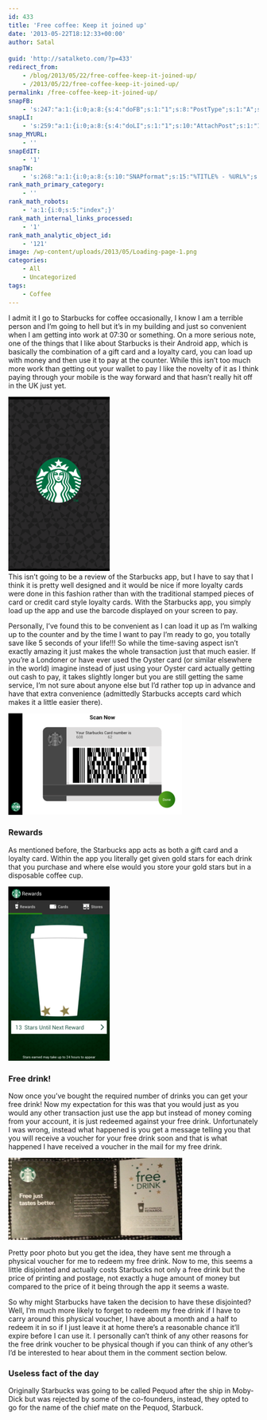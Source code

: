 ```yaml
---
id: 433
title: 'Free coffee: Keep it joined up'
date: '2013-05-22T18:12:33+00:00'
author: Satal

guid: 'http://satalketo.com/?p=433'
redirect_from:
    - /blog/2013/05/22/free-coffee-keep-it-joined-up/
    - /2013/05/22/free-coffee-keep-it-joined-up/
permalink: /free-coffee-keep-it-joined-up/
snapFB:
    - 's:247:"a:1:{i:0;a:8:{s:4:"doFB";s:1:"1";s:8:"PostType";s:1:"A";s:10:"AttachPost";s:1:"1";s:10:"SNAPformat";s:51:"New post (%TITLE%) has been published on %SITENAME%";s:9:"isAutoImg";s:1:"A";s:8:"imgToUse";b:0;s:9:"isAutoURL";s:1:"A";s:8:"urlToUse";b:0;}}";'
snapLI:
    - 's:259:"a:1:{i:0;a:8:{s:4:"doLI";s:1:"1";s:10:"AttachPost";s:1:"1";s:10:"SNAPformat";s:41:"New post has been published on %SITENAME%";s:11:"SNAPformatT";s:18:"New Post - %TITLE%";s:9:"isAutoImg";s:1:"A";s:8:"imgToUse";b:0;s:9:"isAutoURL";s:1:"A";s:8:"urlToUse";b:0;}}";'
snap_MYURL:
    - ''
snapEdIT:
    - '1'
snapTW:
    - 's:268:"a:1:{i:0;a:8:{s:10:"SNAPformat";s:15:"%TITLE% - %URL%";s:8:"attchImg";s:1:"1";s:9:"isAutoImg";s:1:"A";s:8:"imgToUse";s:0:"";s:9:"msgFormat";s:59:"New post (%TITLE%) has been published on %SITENAME% - %URL%";s:9:"isAutoURL";s:1:"A";s:8:"urlToUse";s:0:"";s:2:"do";i:0;}}";'
rank_math_primary_category:
    - ''
rank_math_robots:
    - 'a:1:{i:0;s:5:"index";}'
rank_math_internal_links_processed:
    - '1'
rank_math_analytic_object_id:
    - '121'
image: /wp-content/uploads/2013/05/Loading-page-1.png
categories:
    - All
    - Uncategorized
tags:
    - Coffee
---
```


I admit it I go to Starbucks for coffee occasionally, I know I am a terrible person and I’m going to hell but it’s in my building and just so convenient when I am getting into work at 07:30 or something. On a more serious note, one of the things that I like about Starbucks is their Android app, which is basically the combination of a gift card and a loyalty card, you can load up with money and then use it to pay at the counter. While this isn’t too much more work than getting out your wallet to pay I like the novelty of it as I think paying through your mobile is the way forward and that hasn’t really hit off in the UK just yet.

![Loading page](/assets/images/2013/05/Loading-page.png)  
This isn’t going to be a review of the Starbucks app, but I have to say that I think it is pretty well designed and it would be nice if more loyalty cards were done in this fashion rather than with the traditional stamped pieces of card or credit card style loyalty cards. With the Starbucks app, you simply load up the app and use the barcode displayed on your screen to pay.

Personally, I’ve found this to be convenient as I can load it up as I’m walking up to the counter and by the time I want to pay I’m ready to go, you totally save like 5 seconds of your life!!! So while the time-saving aspect isn’t exactly amazing it just makes the whole transaction just that much easier. If you’re a Londoner or have ever used the Oyster card (or similar elsewhere in the world) imagine instead of just using your Oyster card actually getting out cash to pay, it takes slightly longer but you are still getting the same service, I’m not sure about anyone else but I’d rather top up in advance and have that extra convenience (admittedly Starbucks accepts card which makes it a little easier there).

![Starbucks Barcode](/assets/images/2013/05/Barcode.png)

### Rewards

As mentioned before, the Starbucks app acts as both a gift card and a loyalty card. Within the app you literally get given gold stars for each drink that you purchase and where else would you store your gold stars but in a disposable coffee cup.

![Rewards screen](/assets/images/2013/05/Rewards-page.png)

### Free drink!

Now once you’ve bought the required number of drinks you can get your free drink! Now my expectation for this was that you would just as you would any other transaction just use the app but instead of money coming from your account, it is just redeemed against your free drink. Unfortunately I was wrong, instead what happened is you get a message telling you that you will receive a voucher for your free drink soon and that is what happened I have received a voucher in the mail for my free drink.

![Free drink voucher](/assets/images/2013/05/Free-Drink-Voucher.png)

Pretty poor photo but you get the idea, they have sent me through a physical voucher for me to redeem my free drink. Now to me, this seems a little disjointed and actually costs Starbucks not only a free drink but the price of printing and postage, not exactly a huge amount of money but compared to the price of it being through the app it seems a waste.

So why might Starbucks have taken the decision to have these disjointed? Well, I’m much more likely to forget to redeem my free drink if I have to carry around this physical voucher, I have about a month and a half to redeem it in so if I just leave it at home there’s a reasonable chance it’ll expire before I can use it. I personally can’t think of any other reasons for the free drink voucher to be physical though if you can think of any other’s I’d be interested to hear about them in the comment section below.

### Useless fact of the day

Originally Starbucks was going to be called Pequod after the ship in Moby-Dick but was rejected by some of the co-founders, instead, they opted to go for the name of the chief mate on the Pequod, Starbuck.
